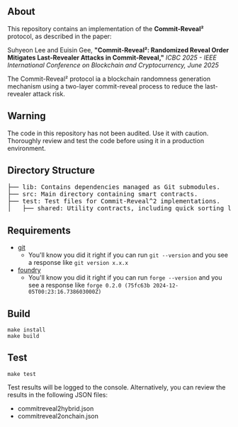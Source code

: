 ## About
This repository contains an implementation of the **Commit-Reveal²** protocol, as described in the paper:

Suhyeon Lee and Euisin Gee, **"Commit-Reveal²: Randomized Reveal Order Mitigates Last-Revealer Attacks in Commit-Reveal,"** *ICBC 2025 - IEEE International Conference on Blockchain and Cryptocurrency, June 2025*

The Commit-Reveal² protocol ia a blockchain randomness generation mechanism using a two-layer commit-reveal process to reduce the last-revealer attack risk.

## Warning
The code in this repository has not been audited. Use it with caution. Thoroughly review and test the code before using it in a production environment.

## Directory Structure

<pre>
├── lib: Contains dependencies managed as Git submodules.
├── src: Main directory containing smart contracts.
├── test: Test files for Commit-Reveal^2 implementations.
│   ├── shared: Utility contracts, including quick sorting library.
</pre>

## Requirements

- [git](https://git-scm.com/book/en/v2/Getting-Started-Installing-Git)
  - You'll know you did it right if you can run `git --version` and you see a response like `git version x.x.x`
- [foundry](https://getfoundry.sh/)
  - You'll know you did it right if you can run `forge --version` and you see a response like `forge 0.2.0 (75fc63b 2024-12-05T00:23:16.738603000Z)`

## Build

```
make install
make build
```

## Test

```
make test
```

Test results will be logged to the console.
Alternatively, you can review the results in the following JSON files:

- commitreveal2hybrid.json
- commitreveal2onchain.json
